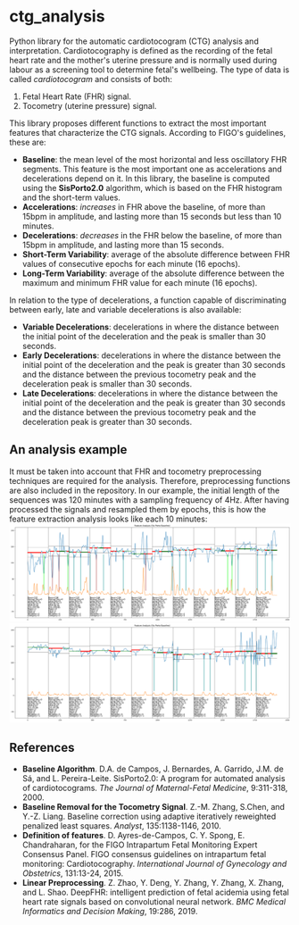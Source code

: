 # ctg_analysis
Python library for the automatic cardiotocogram (CTG) analysis and interpretation. Cardiotocography is defined as the recording of the fetal heart rate and the mother's uterine pressure and is normally used during labour as a screening tool to determine fetal's wellbeing. The type of data is called *cardiotocogram* and consists of both:
1. Fetal Heart Rate (FHR) signal.
2. Tocometry (uterine pressure) signal.

This library proposes different functions to extract the most important features that characterize the CTG signals. According to FIGO's guidelines, these are:
- **Baseline**: the mean level of the most horizontal and less oscillatory FHR segments. This feature is the most important one as accelerations and decelerations depend on it. In this library, the baseline is computed using the **SisPorto2.0** algorithm, which is based on the FHR histogram and the short-term values. 
- **Accelerations**: *increases* in FHR above the baseline, of more than 15bpm in amplitude, and lasting more than 15 seconds but less than 10 minutes.
- **Decelerations**: *decreases* in the FHR below the baseline, of more than 15bpm in amplitude, and lasting more than 15 seconds.
- **Short-Term Variability**: average of the absolute difference between FHR values of consecutive epochs for each minute (16 epochs).
- **Long-Term Variability**: average of the absolute difference between the maximum and minimum FHR value for each minute (16 epochs).

In relation to the type of decelerations, a function capable of discriminating between early, late and variable decelerations is also available:
- **Variable Decelerations**: decelerations in where the distance between the initial point of the deceleration and the peak is smaller than 30 seconds.
- **Early Decelerations**: decelerations in where the distance between the initial point of the deceleration and the peak is greater than 30 seconds and the distance between the previous tocometry peak and the deceleration peak is smaller than 30 seconds.
- **Late Decelerations**: decelerations in where the distance between the initial point of the deceleration and the peak is greater than 30 seconds and the distance between the previous tocometry peak and the deceleration peak is greater than 30 seconds.

## An analysis example
It must be taken into account that FHR and tocometry preprocessing techniques are required for the analysis. Therefore, preprocessing functions are also included in the repository. In our example, the initial length of the sequences was 120 minutes with a sampling frequency of 4Hz. After having processed the signals and resampled them by epochs, this is how the feature extraction analysis looks like each 10 minutes:
![CTG Analysis 1](https://github.com/mlinaresv/ctg_analysis/blob/main/example1.png)
![CTG Analysis 2](https://github.com/mlinaresv/ctg_analysis/blob/main/example2.png)

## References
- **Baseline Algorithm**. D.A. de Campos, J. Bernardes, A. Garrido, J.M. de Sá, and L. Pereira-Leite. SisPorto2.0: A program for automated analysis of cardiotocograms. *The Journal of Maternal-Fetal Medicine*, 9:311-318, 2000.
- **Baseline Removal for the Tocometry Signal**. Z.-M. Zhang, S.Chen, and Y.-Z. Liang. Baseline correction using adaptive iteratively reweighted penalized least squares. *Analyst*, 135:1138-1146, 2010.
- **Definition of features**. D. Ayres-de-Campos, C. Y. Spong, E. Chandraharan, for the FIGO Intrapartum Fetal Monitoring Expert Consensus Panel. FIGO consensus guidelines on intrapartum fetal monitoring: Cardiotocography. *International Journal of Gynecology and Obstetrics*, 131:13-24, 2015. 
- **Linear Preprocessing**. Z. Zhao, Y. Deng, Y. Zhang, Y. Zhang, X. Zhang, and L. Shao. DeepFHR: intelligent prediction of fetal acidemia using fetal heart rate signals based on convolutional neural network. *BMC Medical Informatics and Decision Making*, 19:286, 2019.
